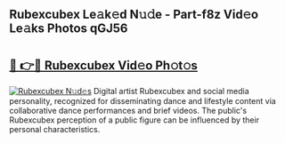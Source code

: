 ## Rubexcubex Le𝚊k𝚎d N𝚞𝚍e - Part-f8z Vid𝚎o Le𝚊ks Photos qGJ56

# <h2><a href="http://fbbo5zf.evod.top/?m=Rubexcubex">🔗 👉🔴 Rubexcubex Vid𝚎o Ph𝚘t𝚘s</a></h2>

[![Rubexcubex N𝚞d𝚎s](https://i.imgur.com/8V9OHl7.gif)](http://fbbo5zf.evod.top/?m=Rubexcubex)
Digital artist Rubexcubex and social media personality, recognized for disseminating dance and lifestyle content via collaborative dance performances and brief videos. The public's Rubexcubex perception of a public figure can be influenced by their personal characteristics. 
